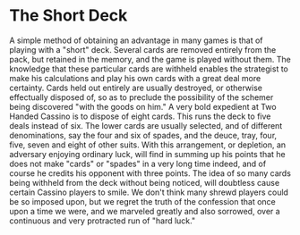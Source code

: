 # The Short Deck

A simple method of obtaining an advantage in many games is that of playing with a "short" deck. Several cards are removed entirely from the pack, but retained in the memory, and the game is played without them. The knowledge that these particular cards are withheld enables the strategist to make his calculations and play his own cards with a great deal more certainty. Cards held out entirely are usually destroyed, or otherwise effectually disposed of, so as to preclude the possibility of the schemer being discovered "with the goods on him." A very bold expedient at Two Handed Cassino is to dispose of eight cards. This runs the deck to five deals instead of six. The lower cards are usually selected, and of different denominations, say the four and six of spades, and the deuce, tray, four, five, seven and eight of other suits. With this arrangement, or depletion, an adversary enjoying ordinary luck, will find in summing up his points that he does not make "cards" or "spades" in a very long time indeed, and of course he credits his opponent with three points. The idea of so many cards being withheld from the deck without being noticed, will doubtless cause certain Cassino players to smile. We don't think many shrewd players could be so imposed upon, but we regret the truth of the confession that once upon a time we were, and we marveled greatly and also sorrowed, over a continuous and very protracted run of "hard luck."


